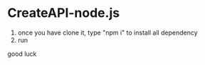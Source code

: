 # CreateAPI-node.js

1. once you have clone it, type "npm i" to install all dependency
2. run

good luck
